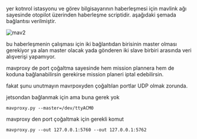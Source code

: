 yer kotnrol istasyonu ve görev bilgisayarının haberleşmesi için mavlink ağı sayesinde otopilot üzerinden haberleşme scriptidir.
aşağıdaki şemada bağlantısı verilmiştir.

![mav2](https://github.com/furkan-hub/mav-test/assets/72547366/b94bf200-bd95-48fc-805e-86cddd59973a)

bu haberleşmenin çalışması için iki bağlantıdan birisinin master olması gerekiyor ya alan master olacak yada gönderen iki slave birbiri arasında veri alışverişi yapamıyor.

mavproxy de port çoğaltma sayesinde hem mission plannera hem de koduna bağlanabilirsin gerekirse mission planeri iptal edebilirsin.

fakat şunu unutmayın mavrpoxyden çoğaltılan portlar UDP olmak zorunda.

jetsondan bağlanmak için ama buna gerek yok

```
mavproxy.py --master=/dev/ttyACM0 
```

mavproxy den port çoğaltmak için gerekli komut

```
mavproxy.py --out 127.0.0.1:5760 --out 127.0.0.1:5762
```

